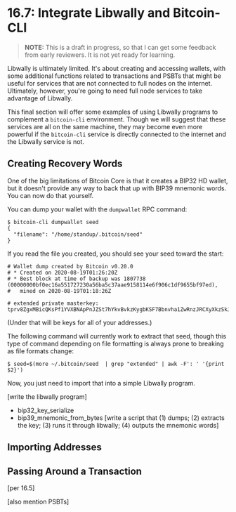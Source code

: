# 16.7: Integrate Libwally and Bitcoin-CLI

> **NOTE:** This is a draft in progress, so that I can get some feedback from early reviewers. It is not yet ready for learning.

Libwally is ultimately limited. It's about creating and accessing wallets, with some additional functions related to transactions and PSBTs that might be useful for services that are not connected to full nodes on the internet. Ultimately, however, you're going to need full node services to take advantage of Libwally.

This final section will offer some examples of using Libwally programs to complement a `bitcoin-cli` environment. Though we will suggest that these services are all on the same machine, they may become even more powerful if the `bitcoin-cli` service is directly connected to the internet and the Libwally service is not.

## Creating Recovery Words

One of the big limitations of Bitcoin Core is that it creates a BIP32 HD wallet, but it doesn't provide any way to back that up with BIP39 mnemonic words. You can now do that yourself.

You can dump your wallet with the `dumpwallet` RPC command:
```
$ bitcoin-cli dumpwallet seed
{
  "filename": "/home/standup/.bitcoin/seed"
}
```
If you read the file you created, you should see your seed toward the start:
```
# Wallet dump created by Bitcoin v0.20.0
# * Created on 2020-08-19T01:26:20Z
# * Best block at time of backup was 1807738 (00000000bf0ec16a551727230a56ba5c37aae9158114e6f906c1df9655bf97ed),
#   mined on 2020-08-19T01:18:26Z

# extended private masterkey: tprv8ZgxMBicQKsPf1YVXBNApPnJZSt7hYkvBvkzKygbKSF7Bbnvha1ZwRnzJRCXyXkzSkJpggPcvPBroUmhFKYM8F4cxJCjFnmE2MTqrH8ywYf
```
(Under that will be keys for all of your addresses.)

The following command will currently work to extract that seed, though this type of command depending on file formatting is always prone to breaking as file formats change:
```
$ seed=$(more ~/.bitcoin/seed  | grep "extended" | awk -F': ' '{print $2}')
```
Now, you just need to import that into a simple Libwally program.

[write the libwally program]
   * bip32_key_serialize
   * bip39_mnemonic_from_bytes
[write a script that (1) dumps; (2) extracts the key; (3) runs it through libwally; (4) outputs the mnemonic words]

## Importing Addresses

## Passing Around a Transaction

[per 16.5]

[also mention PSBTs]
